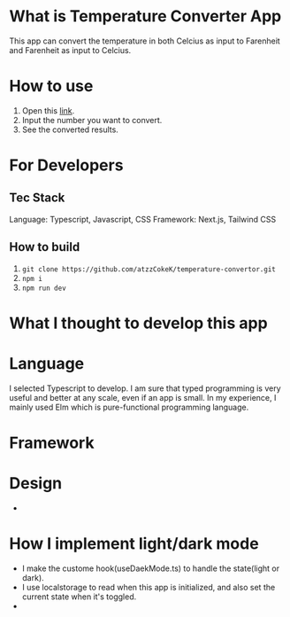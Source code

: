 # What is Temperature Converter App

This app can convert the temperature in both Celcius as input to Farenheit and Farenheit as input to Celcius.

# How to use

1. Open this [link](https://a2c-temperature-convertor.vercel.app/).
2. Input the number you want to convert.
3. See the converted results.

# For Developers

## Tec Stack

Language: Typescript, Javascript, CSS
Framework: Next.js, Tailwind CSS

## How to build

1. `git clone https://github.com/atzzCokeK/temperature-convertor.git`
2. `npm i`
3. `npm run dev`

# What I thought to develop this app

# Language
I selected Typescript to develop. I am sure that typed programming is very useful and better at any scale, even if an app is small.
In my experience, I mainly used Elm which is pure-functional programming language.

# Framework


# Design
-

# How I implement light/dark mode
- I make the custome hook(useDaekMode.ts) to handle the state(light or dark).
- I use localstorage to read when this app is initialized, and also set the current state when it's toggled.
- 
